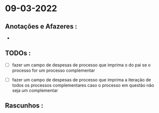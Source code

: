 # 09-03-2022



## Anotações e Afazeres :
- 


## TODOs :
- [ ] fazer um campo de despesas de processo que imprima o do pai se o processo for um processo complementar
- [ ] fazer um campo de despesas de processo que imprima a iteração de todos os processos complementares caso o processo em questão não seja um complementar



## Rascunhos :